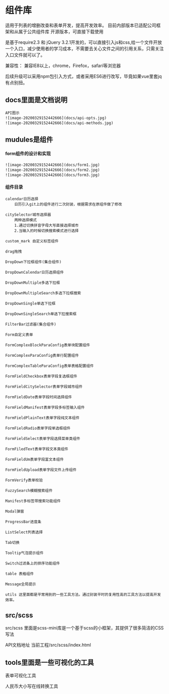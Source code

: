 # 组件库

适用于列表的增删改查和表单开发，提高开发效率。
目前内部版本已适配公司框架和从属于公共组件库
开源版本，可直接下载使用

是基于require2.3 和 jQuery 3.2.1开发的，可以直接引入js和css,给一个文件开放一个入口，减少使用者的学习成本，不需要去关心文件之间的引用关系，只需关注入口文件就可以了。

兼容性：
兼容IE8以上，chrome，Firefox，safari等浏览器

后续升级可以采用npm包引入方式，或者采用ES6进行改写，毕竟如果vue里套jq有点别扭。


## docs里面是文档说明

    API图示
    ![image-20200329152442666](docs/api-opts.jpg)
    ![image-20200329152442666](docs/api-methods.jpg)

## mudules是组件

####     form组件的设计和实现
    ![image-20200329152442666](docs/form1.jpg)
    ![image-20200329152442666](docs/form2.jpg)
    ![image-20200329152442666](docs/form3.jpg)

####     组件目录
    calendar日历选择
        日历引入git上的组件进行二次封装，根据需求在原组件做了修改

    citySelector城市选择器
        两种选择模式
        1.通过切换拼音字母大写直接选择城市
        2.当输入的时候切换搜索模式进行选择

    custom_mark 自定义标签组件

    drag拖拽

    DropDown下拉框组件(集合组件)

    DropDownCalendar日历选择组件

    DropDownMultiple多选下拉框

    DropDownMultipleSearch多选下拉框搜索

    DropDownSingle单选下拉框

    DropDownSingleSearch单选下拉搜索框

    FilterBar过滤器(集合组件)

    Form自定义表单

    FormComplexBlockParaConfig表单块配置组件

    FormComplexParaConfig表单行配置组件

    FormComplexTableParaConfig表单表格配置组件

    FormFieldCheckbox表单字段复选框组件

    FormFieldCitySelector表单字段城市组件

    FormFieldDate表单字段时间选择组件

    FormFieldManifest表单字段多标签输入组件

    FormFieldPlainText表单字段纯文本组件

    FormFieldRadio表单字段单选框组件

    FormFieldSelect表单字段选择菜单类组件

    FormFiledText表单字段文本类组件

    FormFieldUm表单字段富文本组件

    FormFieldUpload表单字段文件上传组件

    FormVerify表单校验

    FuzzySearch模糊搜索组件

    Manifest多标签带搜索功能组件

    Modal弹窗

    ProgressBar进度条

    ListSelect列表选择

    Tab切换

    Tooltip气泡提示组件

    Switch过滤条上的排序功能组件

    table 表格组件

    Message全局提示

    utils 这里面都是平常用到的一些工具方法。通过封装平时的复用性高的工具方法以提高开发效率。


## src/scss

src/scss 里面是scss-mini库是一个基于scss的小框架，其提供了很多简洁的CSS写法

API文档地址 当前工程/src/scss/index.html


## tools里面是一些可视化的工具

表单可视化工具

人民币大小写在线转换工具

